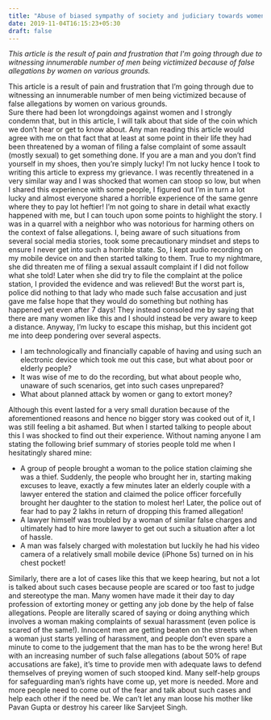 ```yaml
---
title: "Abuse of biased sympathy of society and judiciary towards women "
date: 2019-11-04T16:15:23+05:30
draft: false
---
```


*This article is the result of pain and frustration that I'm going through due to witnessing innumerable number of men being victimized because of false allegations by women on various grounds.*  

This article is a result of pain and frustration that I’m going through due to witnessing an innumerable number of men being victimized because of false allegations by women on various grounds.  
Sure there had been lot wrongdoings against women and I strongly condemn that, but in this article, I will talk about that side of the coin which we don’t hear or get to know about.
Any man reading this article would agree with me on that fact that at least at some point in their life they had been threatened by a woman of filing a false complaint of some assault (mostly sexual) to get something done. If you are a man and you don’t find yourself in my shoes, then you’re simply lucky! I’m not lucky hence I took to writing this article to express my grievance. I was recently threatened in a very similar way and I was shocked that women can stoop so low, but when I shared this experience with some people, I figured out I’m in turn a lot lucky and almost everyone shared a horrible experience of the same genre where they to pay lot heftier! I’m not going to share in detail what exactly happened with me, but I can touch upon some points to highlight the story.
I was in a quarrel with a neighbor who was notorious for harming others on the context of false allegations. I, being aware of such situations from several social media stories, took some precautionary mindset and steps to ensure I never get into such a horrible state. So, I kept audio recording on my mobile device on and then started talking to them. True to my nightmare, she did threaten me of filing a sexual assault complaint if I did not follow what she told! Later when she did try to file the complaint at the police station, I provided the evidence and was relieved! But the worst part is, police did nothing to that lady who made such false accusation and just gave me false hope that they would do something but nothing has happened yet even after 7 days! They instead consoled me by saying that there are many women like this and I should instead be very aware to keep a distance. Anyway, I’m lucky to escape this mishap, but this incident got me into deep pondering over several aspects.  

* I am technologically and financially capable of having and using such an electronic device which took me out this case, but what about poor or elderly people?
* It was wise of me to do the recording, but what about people who, unaware of such scenarios, get into such cases unprepared?   
* What about planned attack by women or gang to extort money?  


Although this event lasted for a very small duration because of the aforementioned reasons and hence no bigger story was cooked out of it, I was still feeling a bit ashamed. But when I started talking to people about this I was shocked to find out their experience. Without naming anyone I am stating the following brief summary of stories people told me when I hesitatingly shared mine:  

* A group of people brought a woman to the police station claiming she was a thief. Suddenly, the people who brought her in, starting making excuses to leave, exactly a few minutes later an elderly couple with a lawyer entered the station and claimed the police officer forcefully brought her daughter to the station to molest her! Later, the police out of fear had to pay 2 lakhs in return of dropping this framed allegation!  
* A lawyer himself was troubled by a woman of similar false charges and ultimately had to hire more lawyer to get out such a situation after a lot of hassle.  
* A man was falsely charged with molestation but luckily he had his video camera of a relatively small mobile device (iPhone 5s) turned on in his chest pocket!  

Similarly, there are a lot of cases like this that we keep hearing, but not a lot is talked about such cases because people are scared or too fast to judge and stereotype the man. Many women have made it their day to day profession of extorting money or getting any job done by the help of false allegations. People are literally scared of saying or doing anything which involves a woman making complaints of sexual harassment (even police is scared of the same!). Innocent men are getting beaten on the streets when a woman just starts yelling of harassment, and people don’t even spare a minute to come to the judgement that the man has to be the wrong here! But with an increasing number of such false allegations (about 50% of rape accusations are fake), it’s time to provide men with adequate laws to defend themselves of preying women of such stooped kind. Many self-help groups for safeguarding man’s rights have come up, yet more is needed. More and more people need to come out of the fear and talk about such cases and help each other if the need be. We can’t let any man loose his mother like Pavan Gupta or destroy his career like Sarvjeet Singh. 